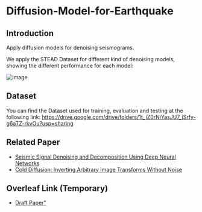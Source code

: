 # Diffusion-Model-for-Earthquake

## Introduction
Apply diffusion models for denoising seismograms. 

We apply the STEAD Dataset for different kind of denoising models, showing the different performance for each model:


![image](https://github.com/Daniele-Trappolini/Diffusion-Model-for-Earthquake/assets/119054935/7938d924-c31e-4cbb-997f-63ba86784f22)

## Dataset
You can find the Dataset used for training, evaluation and testing at the following link: https://drive.google.com/drive/folders/1t_jZ0rNiYasJU7_jSrfy-g6aTZ-rkvOu?usp=sharing

## Related Paper
* [Seismic Signal Denoising and Decomposition Using Deep Neural Networks](https://arxiv.org/abs/1811.02695)
* [Cold Diffusion: Inverting Arbitrary Image Transforms Without Noise](https://arxiv.org/abs/2208.09392)

## Overleaf Link (Temporary)
* [Draft Paper"](https://www.overleaf.com/8838977992jktrdzrdcqss)
